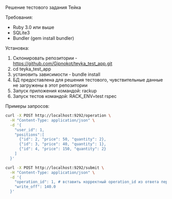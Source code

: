 Решение тестового задания Тейка

Требования:
- Ruby 3.0 или выше
- SQLite3
- Bundler (gem install bundler)

Установка:
1) Склонировать репозитории - https://github.com/Gipnokot/teyka_test_app.git
2) cd teyka_test_app
3) установить зависимости - bundle install
4) БД предоставлена для решения тестового, чувствительные данные не загружены в этот репозитории
5) Запуск приложения командой: rackup
6) Запуск тестов командой: RACK_ENV=test rspec

Примеры запросов:

```bash
curl -X POST http://localhost:9292/operation \
  -H "Content-Type: application/json" \
  -d '{
    "user_id": 1,
    "positions":[
      {"id": 2, "price": 50, "quantity": 2},
      {"id": 3, "price": 40, "quantity": 1},
      {"id": 4, "price": 150, "quantity": 2}
    ]
  }'

curl -X POST http://localhost:9292/submit \
  -H "Content-Type: application/json" \
  -d '{
    "operation_id": 1, # вставить корректный operation_id из ответа первого запроса
    "write_off": 140.0
  }'
